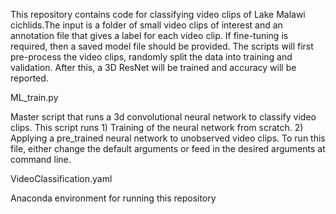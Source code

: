 This repository contains code for classifying video clips of Lake Malawi cichlids.The input is a folder of small video clips of interest and an annotation file that gives a label for each video clip. If fine-tuning is required, then a saved model file should be provided.
The scripts will first pre-process the video clips, randomly split the data into training and validation. After this, a 3D ResNet will be trained and accuracy will be reported.

ML_train.py

Master script that runs a 3d convolutional neural network to classify video clips. This script runs 1) Training of the neural network from scratch. 2) Applying a pre_trained neural network to unobserved video clips. 
To run this file, either change the default arguments or feed in the desired arguments at command line.


VideoClassification.yaml

Anaconda environment for running this repository

